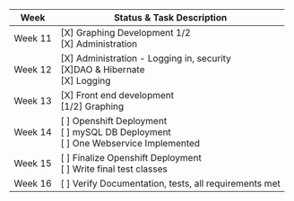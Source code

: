 
| Week | Status & Task Description | 
|------|---------------------------|
|Week 11|[X] Graphing Development 1/2 <br>[X] Administration |
|Week 12|[X] Administration - Logging in, security<br>[X]DAO & Hibernate<br>[X] Logging|
|Week 13|[X] Front end development<br>[1/2] Graphing |
|Week 14|[ ] Openshift Deployment <br>[ ] mySQL DB Deployment<br>[ ] One Webservice Implemented|
|Week 15|[ ] Finalize Openshift Deployment<br>[ ] Write final test classes |
|Week 16|[ ] Verify Documentation, tests, all requirements met|

